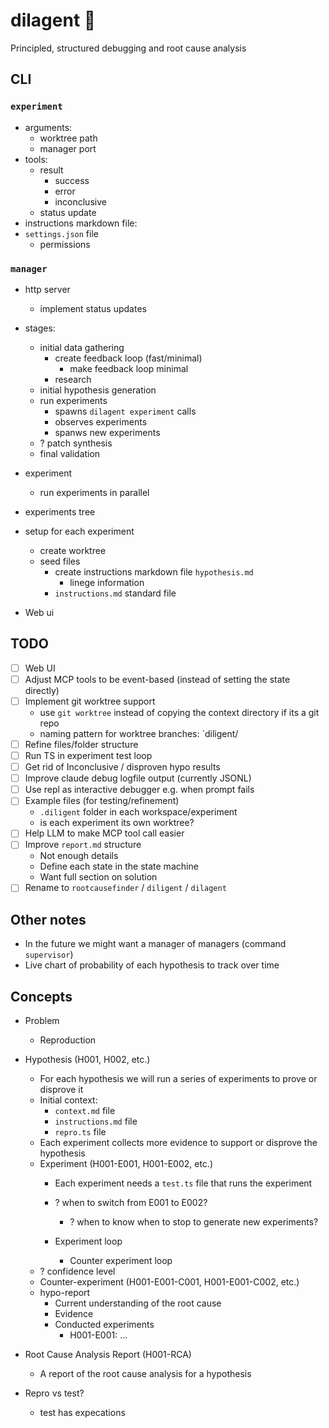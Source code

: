 # dilagent 🦛

Principled, structured debugging and root cause analysis

## CLI

### `experiment`

- arguments:
  - worktree path
  - manager port
- tools:
  - result
    - success
    - error
    - inconclusive
  - status update
- instructions markdown file:
- `settings.json` file
  - permissions

### `manager`

- http server
  - implement status updates
- stages:
  - initial data gathering
    - create feedback loop (fast/minimal)
      - make feedback loop minimal
    - research
  - initial hypothesis generation
  - run experiments
    - spawns `dilagent experiment` calls
    - observes experiments
    - spanws new experiments
  - ? patch synthesis
  - final validation
- experiment
  - run experiments in parallel
- experiments tree

- setup for each experiment
  - create worktree
  - seed files
    - create instructions markdown file `hypothesis.md`
      - linege information
    - `instructions.md` standard file
- Web ui

## TODO

- [ ] Web UI
- [ ] Adjust MCP tools to be event-based (instead of setting the state directly)
- [ ] Implement git worktree support
  - use `git worktree` instead of copying the context directory if its a git repo
  - naming pattern for worktree branches: `diligent/
- [ ] Refine files/folder structure
- [ ] Run TS in experiment test loop
- [ ] Get rid of Inconclusive / disproven hypo results
- [ ] Improve claude debug logfile output (currently JSONL)
- [ ] Use repl as interactive debugger e.g. when prompt fails
- [ ] Example files (for testing/refinement)
  - `.diligent` folder in each workspace/experiment
  - is each experiment its own worktree?
- [ ] Help LLM to make MCP tool call easier
- [ ] Improve `report.md` structure
  - Not enough details
  - Define each state in the state machine
  - Want full section on solution
- [ ] Rename to `rootcausefinder` / `diligent` / `dilagent`

## Other notes

- In the future we might want a manager of managers (command `supervisor`)
- Live chart of probability of each hypothesis to track over time

## Concepts

- Problem
  - Reproduction
- Hypothesis (H001, H002, etc.)
  - For each hypothesis we will run a series of experiments to prove or disprove it
  - Initial context:
    - `context.md` file
    - `instructions.md` file
    - `repro.ts` file
  - Each experiment collects more evidence to support or disprove the hypothesis
  - Experiment (H001-E001, H001-E002, etc.)
    - Each experiment needs a `test.ts` file that runs the experiment

    - ? when to switch from E001 to E002?
      - ? when to know when to stop to generate new experiments?
    - Experiment loop
      - Counter experiment loop
  - ? confidence level
  - Counter-experiment (H001-E001-C001, H001-E001-C002, etc.)
  - hypo-report
    - Current understanding of the root cause
    - Evidence
    - Conducted experiments
      - H001-E001: ...
- Root Cause Analysis Report (H001-RCA)
  - A report of the root cause analysis for a hypothesis

- Repro vs test?
  - test has expecations